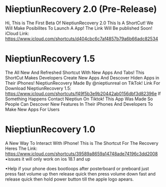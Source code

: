 # NieptiunRecovery 2.0 (Pre-Release)
Hi, This is The First Beta Of NieptiunRecovery 2.0
This Is A ShortCut!
We Will Make Posibilites To Launch A App!
The Link Will Be published Soon!
iCloud Link: https://www.icloud.com/shortcuts/d404cbc6c7af4857b79a6b66adc82534

# NieptiunRecovery 1.5
The All New And Refreshed Shortcut With New Apps And Tabs!
This ShortCut Makes Developers Create
New Apps And Descover Hiden Apps in
Their iPhones!
NieptiunRecovery Made By @nieptiunreal
on TikTok!
Link For Download NieptiunRecovery 1.5:
https://www.icloud.com/shortcuts/f49f5b3e9b20442ab0156dbf3d82396e
If Something Happens Contact Nieptiun On
Tiktok!
This App Was Made So People Can Descover
New Features In Their iPhones And Developers To Make New Apps For Users




# NieptiunRecovery 1.0
A New Way To Interact With IPhone!
This is The Shortcut For The Recovery
Heres The Link: https://www.icloud.com/shortcuts/39589a8659a14748ade74196c3dd2008
•issues
it will only work on ios 18.1 and up


•Help
if your phone does bootloops after posterboard or preboard just press fast volume up then release quick then press volume down fast and release quick then hold power button till the apple logo apears.
